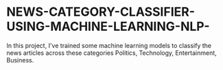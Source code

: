 # NEWS-CATEGORY-CLASSIFIER-USING-MACHINE-LEARNING-NLP-
In this project, I've trained some machine learning models to classify the news articles across these categories Politics, Technology, Entertainment, Business.
